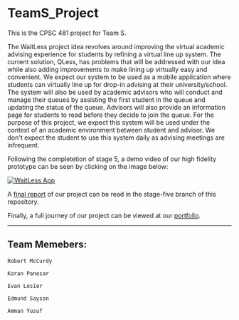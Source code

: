 # TeamS_Project
This is the CPSC 481 project for Team S.  

The WaitLess project idea revolves around improving the virtual academic advising experience for students by refining a virtual line up system. The current solution, QLess, has problems that will be addressed with our idea while also adding improvements to make lining up virtually easy and convenient. We expect our system to be used as a mobile application where students can virtually line up for drop-in advising at their university/school. The system will also be used by academic advisors who will conduct and manage their queues by assisting the first student in the queue and updating the status of the queue. Advisors will also provide an information page for students to read before they decide to join the queue. For the purpose of this project, we expect this system will be used under the context of an academic environment between student and advisor. We don't expect the student to use this system daily as advising meetings are infrequent.

Following the completetion of stage 5, a demo video of our high fidelity prototype can be seen by clicking on the image below:

[![WaitLess App](http://img.youtube.com/vi/492zDqviTfQ/0.jpg)](https://youtu.be/492zDqviTfQ)

A [final report](https://github.com/RMcCurdy/TeamS_Project/blob/stage-five/CPSC_481_Project_Report_Stage_5.pdf) of our project can be read in the stage-five branch of this repository.

Finally, a full journey of our project can be viewed at our [portfolio](https://edmunds13.github.io/#).

---
## Team Memebers:
```
Robert McCurdy

Karan Panesar

Evan Losier

Edmund Sayson

Amman Yusuf
```
